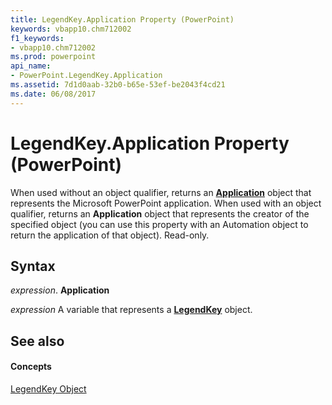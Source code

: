 ```yaml
---
title: LegendKey.Application Property (PowerPoint)
keywords: vbapp10.chm712002
f1_keywords:
- vbapp10.chm712002
ms.prod: powerpoint
api_name:
- PowerPoint.LegendKey.Application
ms.assetid: 7d1d0aab-32b0-b65e-53ef-be2043f4cd21
ms.date: 06/08/2017
---
```



# LegendKey.Application Property (PowerPoint)

When used without an object qualifier, returns an **[Application](application-object-powerpoint.md)** object that represents the Microsoft PowerPoint application. When used with an object qualifier, returns an **Application** object that represents the creator of the specified object (you can use this property with an Automation object to return the application of that object). Read-only.


## Syntax

 _expression_. **Application**

 _expression_ A variable that represents a **[LegendKey](legendkey-object-powerpoint.md)** object.


## See also


#### Concepts


[LegendKey Object](legendkey-object-powerpoint.md)

